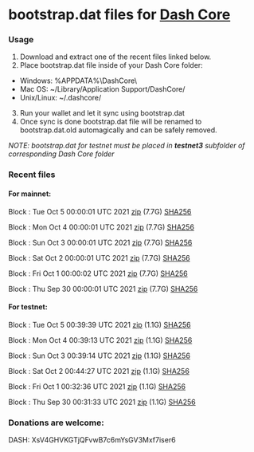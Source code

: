 # bootstrap.dat files for [Dash Core](https://github.com/dashpay/dash)

### Usage

1. Download and extract one of the recent files linked below.
2. Place bootstrap.dat file inside of your Dash Core folder:
 - Windows: %APPDATA%\DashCore\
 - Mac OS: ~/Library/Application Support/DashCore/
 - Unix/Linux: ~/.dashcore/
3. Run your wallet and let it sync using bootstrap.dat
4. Once sync is done bootstrap.dat file will be renamed to bootstrap.dat.old automagically and can be safely removed.

_NOTE: bootstrap.dat for testnet must be placed in **testnet3** subfolder of corresponding Dash Core folder_

### Recent files

#### For mainnet:

Block [](https://insight.dash.org/insight/block/): Tue Oct  5 00:00:01 UTC 2021 [zip](https://dash-bootstrap.ams3.digitaloceanspaces.com/mainnet/2021-10-05/bootstrap.dat.zip) (7.7G) [SHA256](https://dash-bootstrap.ams3.digitaloceanspaces.com/mainnet/2021-10-05/sha256.txt)

Block [](https://insight.dash.org/insight/block/): Mon Oct  4 00:00:01 UTC 2021 [zip](https://dash-bootstrap.ams3.digitaloceanspaces.com/mainnet/2021-10-04/bootstrap.dat.zip) (7.7G) [SHA256](https://dash-bootstrap.ams3.digitaloceanspaces.com/mainnet/2021-10-04/sha256.txt)

Block [](https://insight.dash.org/insight/block/): Sun Oct  3 00:00:01 UTC 2021 [zip](https://dash-bootstrap.ams3.digitaloceanspaces.com/mainnet/2021-10-03/bootstrap.dat.zip) (7.7G) [SHA256](https://dash-bootstrap.ams3.digitaloceanspaces.com/mainnet/2021-10-03/sha256.txt)

Block [](https://insight.dash.org/insight/block/): Sat Oct  2 00:00:01 UTC 2021 [zip](https://dash-bootstrap.ams3.digitaloceanspaces.com/mainnet/2021-10-02/bootstrap.dat.zip) (7.7G) [SHA256](https://dash-bootstrap.ams3.digitaloceanspaces.com/mainnet/2021-10-02/sha256.txt)

Block [](https://insight.dash.org/insight/block/): Fri Oct  1 00:00:02 UTC 2021 [zip](https://dash-bootstrap.ams3.digitaloceanspaces.com/mainnet/2021-10-01/bootstrap.dat.zip) (7.7G) [SHA256](https://dash-bootstrap.ams3.digitaloceanspaces.com/mainnet/2021-10-01/sha256.txt)

Block [](https://insight.dash.org/insight/block/): Thu Sep 30 00:00:01 UTC 2021 [zip](https://dash-bootstrap.ams3.digitaloceanspaces.com/mainnet/2021-09-30/bootstrap.dat.zip) (7.7G) [SHA256](https://dash-bootstrap.ams3.digitaloceanspaces.com/mainnet/2021-09-30/sha256.txt)


#### For testnet:

Block [](https://testnet-insight.dashevo.org/insight/block/): Tue Oct  5 00:39:39 UTC 2021 [zip](https://dash-bootstrap.ams3.digitaloceanspaces.com/testnet/2021-10-05/bootstrap.dat.zip) (1.1G) [SHA256](https://dash-bootstrap.ams3.digitaloceanspaces.com/testnet/2021-10-05/sha256.txt)

Block [](https://testnet-insight.dashevo.org/insight/block/): Mon Oct  4 00:39:13 UTC 2021 [zip](https://dash-bootstrap.ams3.digitaloceanspaces.com/testnet/2021-10-04/bootstrap.dat.zip) (1.1G) [SHA256](https://dash-bootstrap.ams3.digitaloceanspaces.com/testnet/2021-10-04/sha256.txt)

Block [](https://testnet-insight.dashevo.org/insight/block/): Sun Oct  3 00:39:14 UTC 2021 [zip](https://dash-bootstrap.ams3.digitaloceanspaces.com/testnet/2021-10-03/bootstrap.dat.zip) (1.1G) [SHA256](https://dash-bootstrap.ams3.digitaloceanspaces.com/testnet/2021-10-03/sha256.txt)

Block [](https://testnet-insight.dashevo.org/insight/block/): Sat Oct  2 00:44:27 UTC 2021 [zip](https://dash-bootstrap.ams3.digitaloceanspaces.com/testnet/2021-10-02/bootstrap.dat.zip) (1.1G) [SHA256](https://dash-bootstrap.ams3.digitaloceanspaces.com/testnet/2021-10-02/sha256.txt)

Block [](https://testnet-insight.dashevo.org/insight/block/): Fri Oct  1 00:32:36 UTC 2021 [zip](https://dash-bootstrap.ams3.digitaloceanspaces.com/testnet/2021-10-01/bootstrap.dat.zip) (1.1G) [SHA256](https://dash-bootstrap.ams3.digitaloceanspaces.com/testnet/2021-10-01/sha256.txt)

Block [](https://testnet-insight.dashevo.org/insight/block/): Thu Sep 30 00:31:33 UTC 2021 [zip](https://dash-bootstrap.ams3.digitaloceanspaces.com/testnet/2021-09-30/bootstrap.dat.zip) (1.1G) [SHA256](https://dash-bootstrap.ams3.digitaloceanspaces.com/testnet/2021-09-30/sha256.txt)


### Donations are welcome:

DASH: XsV4GHVKGTjQFvwB7c6mYsGV3Mxf7iser6
